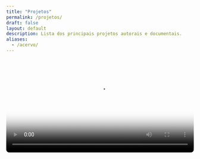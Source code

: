 ```yaml
---
title: "Projetos"
permalink: /projetos/
draft: false
layout: default
description: Lista dos principais projetos autorais e documentais.
aliases:
  - /acervo/
---
```


<video width="100%" controls poster="/img/blog/olivetti3.png" style="border-radius:8px;">
 <source src="/img/blog/Olivetti.mp4" type="video/mp4" alt="Squência de escrita na máquina de escrever" title="Um minuto de escrita.">  
Este vídeo não é suportado pelo seu navegador.
</video>
